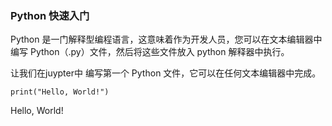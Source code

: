 ### Python 快速入门

Python 是一门解释型编程语言，这意味着作为开发人员，您可以在文本编辑器中编写 Python（.py）文件，然后将这些文件放入 python 解释器中执行。

让我们在juypter中 编写第一个 Python 文件，它可以在任何文本编辑器中完成。
```
print("Hello, World!")
```

Hello, World!